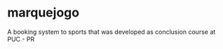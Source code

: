 marquejogo
==========

A booking system to sports that was developed as conclusion course at PUC - PR
